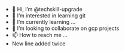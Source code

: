 - 👋 Hi, I’m @techskill-upgrade
- 👀 I’m interested in learning git
- 🌱 I’m currently learning ...
- 💞️ I’m looking to collaborate on gcp projects
- 📫 How to reach me ...
- New line added twice

<!---
techskill-upgrade/techskill-upgrade is a ✨ special ✨ repository because its `README.md` (this file) appears on your GitHub profile.
You can click the Preview link to take a look at your changes.
--->
